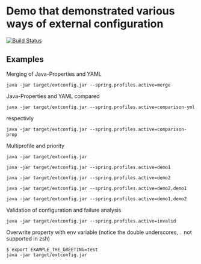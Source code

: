 # Demo that demonstrated various ways of external configuration

[![Build Status](https://travis-ci.org/springbootbuch/extconfig.svg?branch=master)](https://travis-ci.org/springbootbuch/extconfig)

## Examples

Merging of Java-Properties and YAML

```java -jar target/extconfig.jar --spring.profiles.active=merge```

Java-Properties and YAML compared

```java -jar target/extconfig.jar --spring.profiles.active=comparison-yml```

respectivly 

```java -jar target/extconfig.jar --spring.profiles.active=comparison-prop```

Multiprofile and priority

```java -jar target/extconfig.jar```

```java -jar target/extconfig.jar --spring.profiles.active=demo1```

```java -jar target/extconfig.jar --spring.profiles.active=demo2```

```java -jar target/extconfig.jar --spring.profiles.active=demo2,demo1```

```java -jar target/extconfig.jar --spring.profiles.active=demo1,demo2```

Validation of configuration and failure analysis

```java -jar target/extconfig.jar --spring.profiles.active=invalid```

Overwrite property with env variable (notice the double underscores, `.` not supported in zsh)

```
$ export EXAMPLE_THE_GREETING=test
java -jar target/extconfig.jar
```